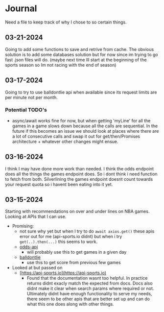 # Journal
Need a file to keep track of why I chose to so certain things.

## 03-21-2024
Going to add some functions to save and retrive from cache. The obvious solution is to add some databases solution but for now since im trying to go fast .json files will do. (maybe next time Ill start at the beginning of the sports season so Im not racing with the end of season)

## 03-17-2024
Going to try to use balldontlie api when available since its request limits are per minute not per month.
### Potential TODO's
- async/await works fine for now, but when getting 'myLine' for all the games in a game slows down because all the calls are sequential. In the future if this becomes an issue we should look at places where there are a lot of consecutive calls and swap it out for get/then/Promises architecture + whatever other changes might ensue.

## 03-16-2024
I think I may have done more work than needed. I think the odds endpoint does all the things the games endpoint does. So i dont think i need function to fetch from both. Silverlining the games endpoint doesnt count towards your request quota so i havent been eating into it yet.

## 03-15-2024
Starting with recommendations on over and under lines on NBA games. Looking at APIs that I can use.
* Promising:
    * not sure why yet but when I try to do `await axios.get()` these apis error out for me (api-sports.io didnt) but when i try `get(..).then(...)` this seems to work.
    * [odds-api](https://the-odds-api.com)
        * will probably use this to get games in a given day
    * [balldontlie](https://www.balldontlie.io/#introduction)
        * use this to get score from previous few games
* Looked at but passed on
    * [https://api-sports.io](https://api-sports.io)
        * Found that the documentation wasnt too helpful. In practice returns didnt exacly match the expected from docs. Docs also didnt make it clear when search params where required or not. Ultimately didnt have enough functionality to serve my needs, there seem to be other apis that are better set up and can do what this one does along with other things.